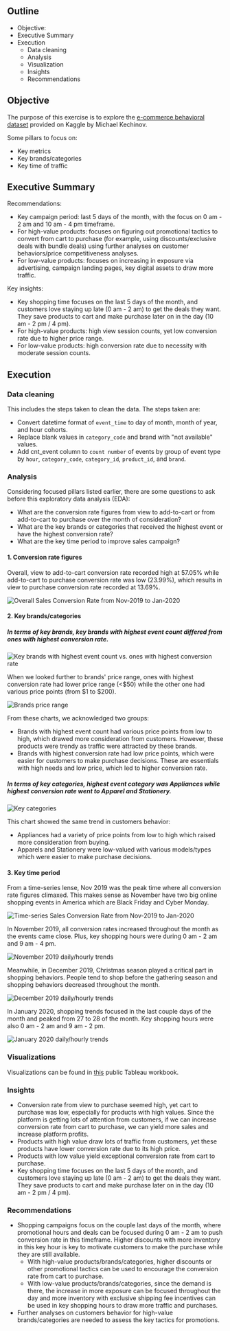## Outline
* Objective:
* Executive Summary
* Execution
    + Data cleaning
    + Analysis
    + Visualization
    + Insights
    + Recommendations

## Objective
The purpose of this exercise is to explore the [e-commerce behavioral dataset](https://www.kaggle.com/datasets/mkechinov/ecommerce-behavior-data-from-multi-category-store) provided on Kaggle by Michael Kechinov.

Some pillars to focus on:
* Key metrics
* Key brands/categories
* Key time of traffic

## Executive Summary

Recommendations: 
* Key campaign period: last 5 days of the month, with the focus on 0 am - 2 am and 10 am - 4 pm timeframe. 
* For high-value products: focuses on figuring out promotional tactics to convert from cart to purchase (for example, using discounts/exclusive deals with bundle deals) using further analyses on customer behaviors/price competitiveness analyses. 
* For low-value products: focuses on increasing in exposure via advertising, campaign landing pages, key digital assets to draw more traffic. 

Key insights: 
* Key shopping time focuses on the last 5 days of the month, and customers love staying up late (0 am - 2 am) to get the deals they want. They save products to cart and make purchase later on in the day (10 am - 2 pm / 4 pm).
* For high-value products: high view session counts, yet low conversion rate due to higher price range. 
* For low-value products: high conversion rate due to necessity with moderate session counts. 


## Execution
### Data cleaning
This includes the steps taken to clean the data. The steps taken are: 
* Convert datetime format of ```event_time``` to day of month, month of year, and hour cohorts. 
* Replace blank values in ```category_code``` and brand with "not available" values. 
* Add cnt_event column to ```count number``` of events by group of event type by ```hour```, ```category_code```, ```category_id```, ```product_id```, and ```brand```.

### Analysis
Considering focused pillars listed earlier, there are some questions to ask before this exploratory data analysis (EDA):
* What are the conversion rate figures from view to add-to-cart or from add-to-cart to purchase over the month of consideration? 
* What are the key brands or categories that received the highest event or have the highest conversion rate?
* What are the key time period to improve sales campaign?

	
#### 1. Conversion rate figures
Overall, view to add-to-cart conversion rate recorded high at 57.05% while add-to-cart to purchase conversion rate was low (23.99%), which results in view to purchase conversion rate recorded at 13.69%. 

![Overall Sales Conversion Rate from Nov-2019 to Jan-2020](https://github.com/huyvuintech/ecommercesample/blob/main/1.%20Overall%20Sales%20Conversion%20Rate.png)

#### 2. Key brands/categories

##### In terms of key brands, key brands with highest event count differed from ones with highest conversion rate. 
![Key brands with highest event count vs. ones with highest conversion rate](https://github.com/huyvuintech/ecommercesample/blob/main/6.%20Brand%20specifics.png)

When we looked further to brands' price range, ones with highest conversion rate had lower price range (<$50) while the other one had various price points (from $1 to $200).

![Brands price range](https://github.com/huyvuintech/ecommercesample/blob/main/7.%20Top%20brand%20prices%20landscape.png)					


From these charts, we acknowledged two groups: 
* Brands with highest event count had various price points from low to high, which drawed more consideration from customers. However, these products were trendy as traffic were attracted by these brands. 
* Brands with highest conversion rate had low price points, which were easier for customers to make purchase decisions. These are essentials with high needs and low price, which led to higher conversion rate. 
																					  
##### In terms of key categories, highest event category was Appliances while highest conversion rate went to Apparel and Stationery. 
			
![Key categories](https://github.com/huyvuintech/ecommercesample/blob/main/8.%20Top%20categories%20by%20event%20count%20%26%20conversion%20rate.png)

This chart showed the same trend in customers behavior: 
* Appliances had a variety of price points from low to high which raised more consideration from buying. 
* Apparels and Stationery were low-valued with various models/types which were easier to make purchase decisions. 
 
#### 3. Key time period
	
From a time-series lense, Nov 2019 was the peak time where all conversion rate figures climaxed. This makes sense as November have two big online shopping events in America which are Black Friday and Cyber Monday. 
	
![Time-series Sales Conversion Rate from Nov-2019 to Jan-2020](https://github.com/huyvuintech/ecommercesample/blob/main/2.%20Time-series%20Sales%20Conversion%20Rate.png)

In November 2019, all conversion rates increased throughout the month as the events came close. Plus, key shopping hours were during 0 am - 2 am and 9 am - 4 pm.
	
![November 2019 daily/hourly trends](https://github.com/huyvuintech/ecommercesample/blob/main/3.%20November%20trends.png)
	
Meanwhile, in December 2019, Christmas season played a critical part in shopping behaviors. People tend to shop before the gathering season and shopping behaviors decreased throughout the month.
	
![December 2019 daily/hourly trends](https://github.com/huyvuintech/ecommercesample/blob/main/4.%20December%20trends.png)

In January 2020, shopping trends focused in the last couple days of the month and peaked from 27 to 28 of the month. Key shopping hours were also 0 am - 2 am and 9 am - 2 pm. 
	
![January 2020 daily/hourly trends](https://github.com/huyvuintech/ecommercesample/blob/main/5.%20January%20trends.png)

### Visualizations
Visualizations can be found in [this](https://public.tableau.com/app/profile/quang.huy.vu/viz/E-commerceCustomerBehavior/Topbrands) public Tableau workbook. 

### Insights
* Conversion rate from view to purchase seemed high, yet cart to purchase was low, especially for products with high values. Since the platform is getting lots of attention from customers, if we can increase conversion rate from cart to purchase, we can yield more sales and increase platform profits. 
* Products with high value draw lots of traffic from customers, yet these products have lower conversion rate due to its high price.
* Products with low value yield exceptional conversion rate from cart to purchase. 
* Key shopping time focuses on the last 5 days of the month, and customers love staying up late (0 am - 2 am) to get the deals they want. They save products to cart and make purchase later on in the day (10 am - 2 pm / 4 pm). 
    
### Recommendations
* Shopping campaigns focus on the couple last days of the month, where promotional hours and deals can be focused during 0 am - 2 am to push conversion rate in this timeframe. Higher discounts with more inventory in this key hour is key to motivate customers to make the purchase while they are still available. 
	- With high-value products/brands/categories, higher discounts or other promotional tactics can be used to encourage the conversion rate from cart to purchase. 
	- With low-value products/brands/categories, since the demand is there, the increase in more exposure can be focused throughout the day and more inventory with exclusive shipping fee incentives can be used in key shopping hours to draw more traffic and purchases.
* Further analyses on customers behavior for high-value brands/categories are needed to assess the key tactics for promotions. 
	
